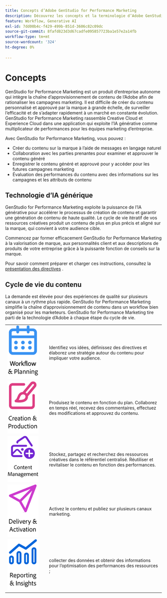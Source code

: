 ```yaml
---
title: Concepts d’Adobe GenStudio for Performance Marketing
description: Découvrez les concepts et la terminologie d’Adobe GenStudio for Performance Marketing.
feature: Workflow, Generative AI
exl-id: 7dd00b4c-f429-499b-851d-3606c82c09dc
source-git-commit: 8fafd823d3d67cadfe095857723ba1e57e2a14fb
workflow-type: tm+mt
source-wordcount: '324'
ht-degree: 0%

---
```


# Concepts

GenStudio for Performance Marketing est un produit d’entreprise autonome qui intègre la chaîne d’approvisionnement de contenu de l’Adobe afin de rationaliser les campagnes marketing. Il est difficile de créer du contenu personnalisé et approuvé par la marque à grande échelle, de surveiller l’efficacité et de s’adapter rapidement à un marché en constante évolution. GenStudio for Performance Marketing rassemble Creative Cloud et Experience Cloud dans une application qui exploite l’IA générative comme multiplicateur de performances pour les équipes marketing d’entreprise.

Avec GenStudio for Performance Marketing, vous pouvez :

- Créer du contenu sur la marque à l’aide de messages en langage naturel
- Collaboration avec les parties prenantes pour examiner et approuver le contenu généré
- Enregistrer le contenu généré et approuvé pour y accéder pour les futures campagnes marketing
- Évaluation des performances du contenu avec des informations sur les campagnes et les attributs de contenu

## Technologie d’IA générique

GenStudio for Performance Marketing exploite la puissance de l’IA générative pour accélérer le processus de création de contenu et garantir une génération de contenu de haute qualité. Le cycle de vie itératif de vos ressources créatives produit un contenu de plus en plus précis et aligné sur la marque, qui convient à votre audience cible.

Commencez par former efficacement GenStudio for Performance Marketing à la valorisation de marque, aux personnalités client et aux descriptions de produits de votre entreprise grâce à la puissante fonction de conseils sur la marque.

Pour savoir comment préparer et charger ces instructions, consultez la [présentation des directives](../user-guide/guidelines/overview.md) .

## Cycle de vie du contenu

La demande est élevée pour des expériences de qualité sur plusieurs canaux à un rythme plus rapide. GenStudio for Performance Marketing simplifie la chaîne d’approvisionnement de contenu dans un workflow bien organisé pour les marketeurs. GenStudio for Performance Marketing tire parti de la technologie d’Adobe à chaque étape du cycle de vie.

<table style="table-layout:fixed">
<tr style="border: 0;">
    <td style="width: 120px;">
       <img alt="calendar" src="../assets/csc-workflow-planning.png" width="100">
    </td>
    <td>
        <p>Identifiez vos idées, définissez des directives et élaborez une stratégie autour du contenu pour impliquer votre audience.</p>
    </td>
</tr>
<tr style="border: 0;">
    <td style="width: 120px;">
        <img alt="pinceau et canevas" src="../assets/csc-creation-production.png" width="100">
    </td>
    <td>
        <p>Produisez le contenu en fonction du plan. Collaborez en temps réel, recevez des commentaires, effectuez des modifications et approuvez du contenu.</p>
    </td>
</tr>
<tr style="border: 0;">
    <td style="width: 120px;">
        <img alt="images, etc." src="../assets/csc-content-mgmt.png" width="100">
    </td>
    <td>
        <p>Stockez, partagez et recherchez des ressources créatives dans le référentiel centralisé. Réutiliser et revitaliser le contenu en fonction des performances.</p>
    </td>
</tr>
<tr style="border: 0;">
    <td style="width: 120px;">
        <img alt="avion en papier" src="../assets/csc-delivery-activation.png" width="100">
    </td>
    <td>
        <p>Activez le contenu et publiez sur plusieurs canaux marketing.</P>
    </td>
</tr>
<tr style="border: 0;">
    <td style="width: 120px;">
        <img alt="chart" src="../assets/csc-reporting-insights.png" width="100">
    </td>
    <td>
        <p>collecter des données et obtenir des informations pour l’optimisation des performances des ressources ;</p>
    </td>
</tr>
</table>
